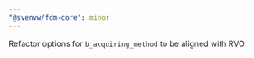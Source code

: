 ```yaml
---
"@svenvw/fdm-core": minor
---
```


Refactor options for `b_acquiring_method` to be aligned with RVO
